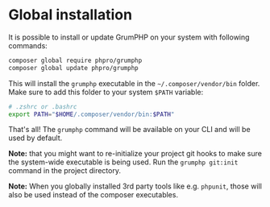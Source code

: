 # Global installation

It is possible to install or update GrumPHP on your system with following commands:

```sh
composer global require phpro/grumphp
composer global update phpro/grumphp
```

This will install the `grumphp` executable in the `~/.composer/vendor/bin` folder.
Make sure to add this folder to your system `$PATH` variable:

```sh
# .zshrc or .bashrc
export PATH="$HOME/.composer/vendor/bin:$PATH"
```

That's all! The `grumphp` command will be available on your CLI and will be used by default.

**Note:** that you might want to re-initialize your project git hooks to make sure the system-wide executable is being used. Run the `grumphp git:init` command in the project directory.

**Note:** When you globally installed 3rd party tools like e.g. `phpunit`, those will also be used instead of the composer executables.
